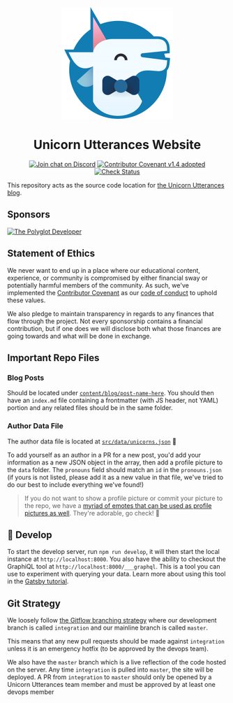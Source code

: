 <p align="center">
    <img alt="Unicorn Utterances logo" width="256" src="./content/assets/unicorn-utterances-logo-512.png"/>
</p>
<h1 align="center">
  Unicorn Utterances Website
</h1>
<div align="center">

[![Join chat on Discord](https://badgen.net/badge/discord/join%20chat/7289DA?icon=discord)](https://discord.gg/FMcvc6T)
[![Contributor Covenant v1.4 adopted](https://badgen.net/badge/Contributor%20Covenant/v1.4%20adopted/ff69b4)](CODE_OF_CONDUCT.md)
[![Check Status](https://badgen.net/github/checks/unicorn-utterances/unicorn-utterances/?icon=github)](https://github.com/unicorn-utterances/unicorn-utterances/actions)

</div>

This repository acts as the source code location for [the Unicorn Utterances blog](https://unicorn-utterances.com).

## Sponsors

<a href="https://www.thepolyglotdeveloper.com/" target="_blank" rel="noopener noreferrer sponsored"><img alt="The Polyglot Developer" src="https://unicorn-utterances.com/sponsors/the-polyglot-developer.svg" width="300"/></a>

## Statement of Ethics

We never want to end up in a place where our educational content, experience,
or community is compromised by either financial sway or potentially harmful
members of the community. As such, we've implemented the
[Contributor Covenant](https://www.contributor-covenant.org/)
as our [code of conduct](CODE_OF_CONDUCT.md) to uphold these values.

We also pledge to maintain transparency in regards to any finances that flow
through the project. Not every sponsorship contains a financial contribution,
but if one does we will disclose both what those finances
are going towards and what will be done in exchange.

## Important Repo Files

### Blog Posts

Should be located under [`content/blog/post-name-here`](./content/blog/).
You should then have an `index.md` file containing a frontmatter (with JS
header, not YAML) portion and any related files should be in the same folder.

### Author Data File
The author data file is located at [`src/data/unicorns.json`](./src/data/unicorns.json) 🦄

To add yourself as an author in a PR for a new post, you'd add your information
as a new JSON object in the array, then add a profile picture to the `data`
folder. The `pronouns` field should match an `id` in the `pronouns.json` (if
yours is not listed, please add it as a new value in that file, we've tried to
do our best to include everything we've found!)

> If you do not want to show a profile picture or commit your picture to
the repo, we have a [myriad of emotes that can be used as profile pictures as well](./content/assets/branding/emotes).
They're adorable, go check! 🤩

## 🚀 Develop

To start the develop server, run `npm run develop`, it will then start
the local instance at `http://localhost:8000`. You also have the ability to
checkout the GraphiQL tool at `http://localhost:8000/___graphql`. This is a
 tool you can use to experiment with querying your data. Learn more about
 using this tool in the [Gatsby tutorial](https://www.gatsbyjs.org/tutorial/part-five/#introducing-graphiql).

## Git Strategy

We loosely follow [the Gitflow branching strategy](https://www.atlassian.com/git/tutorials/comparing-workflows/gitflow-workflow)
where our development branch is called `integration` and our mainline branch is called `master`.

This means that any new pull requests should be made against `integration`
unless it is an emergency hotfix (to be approved by the devops team).

We also have the `master` branch which is a live reflection of the code
hosted on the server. Any time `integration` is pulled into `master`, the
site will be deployed. A PR from `integration` to `master` should only be
opened by a Unicorn Utterances team member and must be approved by at
least one devops member

